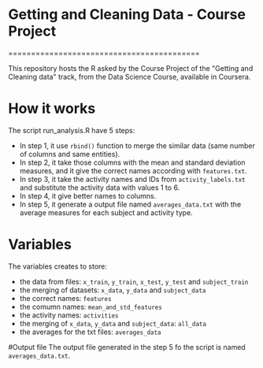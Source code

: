 # Getting and Cleaning Data - Course Project
==========================================

This repository hosts the R asked by the Course Project of the "Getting and Cleaning data" track, from the Data Science Course, available in Coursera.

# How it works

The script run_analysis.R have 5 steps:

* In step 1, it use `rbind()` function to merge the similar data (same number of columns and same entities).
* In step 2, it take those columns with the mean and standard deviation measures, and it give the correct names according with `features.txt`.
* In step 3, it take the activity names and IDs from `activity_labels.txt` and substitute the activity data with values 1 to 6.
* In step 4, it give better names to columns.
* In step 5, it generate a output file named `averages_data.txt` with the average measures for each subject and activity type.


# Variables
The variables creates to store:
* the data from files: `x_train`, `y_train`, `x_test`, `y_test` and `subject_train`
* the merging of datasets: `x_data`, `y_data` and `subject_data`
* the correct names: `features`
* the comumn names: `mean_and_std_features`
* the activity names: `activities`
* the merging of `x_data`, `y_data` and `subject_data`: `all_data`
* the averages for the txt files: `averages_data`

#Output file
The output file generated in the step 5 fo the script is named `averages_data.txt`.
